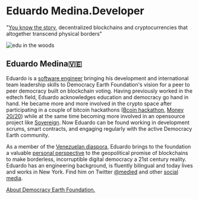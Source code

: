 # Eduardo Medina.Developer
"[You know the story](https://medium.com/@medied/on-nations-and-money-70172be74f2b), decentralized blockchains and cryptocurrencies that altogether transcend physical borders"

![edu in the woods](https://user-images.githubusercontent.com/24529258/37480639-fbcddaf8-283c-11e8-976a-80f65332bbf0.jpg)

## Eduardo Medina🇻🇪

Eduardo is a [software engineer](https://github.com/medied) bringing his development and international team leadership skills to Democracy Earth Foundation's vision for a peer to peer democracy built on blockchain voting. Having previously worked in the edtech field, Eduardo acknowledges education and democracy go hand in hand. He became more and more involved in the crypto space after participating in a couple of bitcoin hackathons ([Bcoin hackathon](https://blog.purse.io/bcoin-hackathon-bitcoin-for-your-thoughts-3b7e7c067970), [Money 20/20](https://insidebitcoins.com/news/bitcoin-payment-api-developers-win-money-2020-hackathon/26172)) while at the same time becoming more involved in an opensource project like [Sovereign](https://github.com/DemocracyEarth/sovereign). Now Eduardo can be found working in development scrums, smart contracts, and engaging regularly with the active Democracy Earth community.

As a member of the [Venezuelan diaspora](https://words.democracy.earth/blockchain-and-the-venezuelan-diaspora-383ec282c70), Eduardo brings to the foundation a valuable [personal perspective](https://words.democracy.earth/venezuelas-initial-country-offering-ef45de49aea4) to the geopolitical promise of blockchains to make borderless, incorruptible digital democracy a 21st century reality.  Eduardo has an engineering background, is fluently bilingual and today lives and works in New York. Find him on Twitter [@medied](https://twitter.com/medied) and other [social media](http://medied.github.io/).

[About Democracy Earth Foundation.](https://github.com/DemocracyEarth/press-kit/blob/master/README.md#democracy-earth-press-kit)

